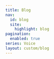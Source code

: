 ```yaml
---
title: Blog
nav:
  id: blog
  site:
    highlight: blog
pagination:
  enabled: true
series: Voice
layout: custom/blog
---
```


